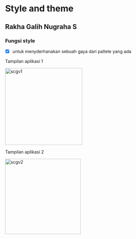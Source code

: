 # Style and theme
## Rakha Galih Nugraha S
### Fungsi style
-[x] untuk menyderhanakan sebuah gaya dari pallete yang ada

Tampilan aplikasi 1

<img width="250" alt="scgv1" src="https://user-images.githubusercontent.com/54633534/91522378-468d9600-e924-11ea-978c-e4dce27b6bd5.png">

Tampilan aplikasi 2

<img width="245" alt="scgv2" src="https://user-images.githubusercontent.com/54633534/91522396-51482b00-e924-11ea-98b0-44850f71a1dc.png">

